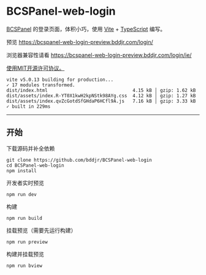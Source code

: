 # BCSPanel-web-login

[BCSPanel](https://github.com/bddjr/BCSPanel) 的登录页面，体积小巧，使用 [Vite](https://cn.vitejs.dev) + [TypeScript](https://www.typescriptlang.org) 编写。  

预览 https://bcspanel-web-login-preview.bddjr.com/login/

浏览器兼容性请看 https://bcspanel-web-login-preview.bddjr.com/login/ie/

[使用MIT开源许可协议。](https://mit-license.org)  

```
vite v5.0.13 building for production...
✓ 17 modules transformed.
dist/index.html                               4.15 kB │ gzip: 1.62 kB
dist/assets/index.R-YT0X1kwH2kpNStk98AYg.css  4.12 kB │ gzip: 1.27 kB
dist/assets/index.qvZcGotdSfGHdaP6HCfl9A.js   7.16 kB │ gzip: 3.33 kB
✓ built in 229ms
```

***
## 开始

下载源码并补全依赖
```
git clone https://github.com/bddjr/BCSPanel-web-login
cd BCSPanel-web-login
npm install
```

开发者实时预览
```
npm run dev
```

构建
```
npm run build
```

挂载预览（需要先运行构建）
```
npm run preview
```

构建并挂载预览
```
npm run bview
```
